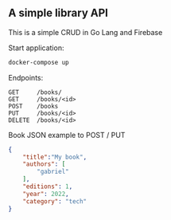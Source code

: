 ## A simple library API
This is a simple CRUD in Go Lang and Firebase

Start application:
```bash
docker-compose up
```

Endpoints:


```
GET     /books/
GET     /books/<id>
POST    /books
PUT     /books/<id>
DELETE  /books/<id>
```

Book JSON example to POST / PUT
```json
{
    "title":"My book",
    "authors": [
        "gabriel"
    ],
    "editions": 1,
    "year": 2022,
    "category": "tech"
}
```